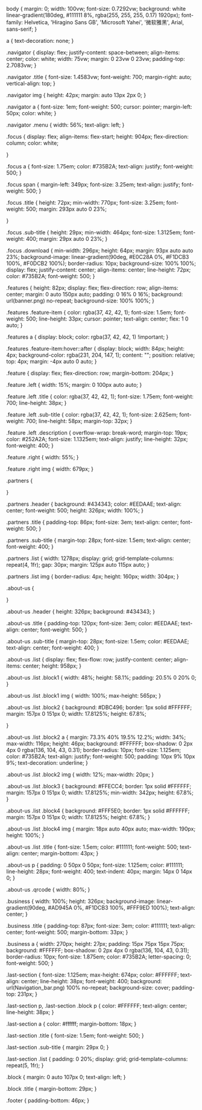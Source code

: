 body {
    margin: 0;
    width: 100vw;
    font-size: 0.7292vw;
    background: white linear-gradient(180deg, #111111 8%, rgba(255, 255, 255, 0.17) 1920px);
    font-family: Helvetica, 'Hiragino Sans GB', 'Microsoft Yahei', '微软雅黑', Arial, sans-serif;
}

a {
    text-decoration: none;
}

.navigator {
    display: flex;
    justify-content: space-between;
    align-items: center;
    color: white;
    width: 75vw;
    margin: 0 23vw 0 23vw;
    padding-top: 2.7083vw;
}

.navigator .title {
    font-size: 1.4583vw;
    font-weight: 700;
    margin-right: auto;
    vertical-align: top;
}

.navigator img {
    height: 42px;
    margin: auto 13px 2px 0;
}

.navigator a {
    font-size: 1em;
    font-weight: 500;
    cursor: pointer;
    margin-left: 50px;
    color: white;
}

.navigator .menu {
    width: 56%;
    text-align: left;
}

.focus {
    display: flex;
    align-items: flex-start;
    height: 904px;
    flex-direction: column;
    color: white;

}

.focus a {
    font-size: 1.75em;
    color: #735B2A;
    text-align: justify;
    font-weight: 500;
}

.focus span {
    margin-left: 349px;
    font-size: 3.25em;
    text-align: justify;
    font-weight: 500;
}

.focus .title {
    height: 72px;
    min-width: 770px;
    font-size: 3.25em;
    font-weight: 500;
    margin: 293px auto 0 23%;

}

.focus .sub-title {
    height: 29px;
    min-width: 464px;
    font-size: 1.3125em;
    font-weight: 400;
    margin: 29px auto 0 23%;
}

.focus .download {
    min-width: 296px;
    height: 64px;
    margin: 93px auto auto 23%;
    background-image: linear-gradient(90deg, #E0C28A 0%, #F1DCB3 100%, #F0DCB2 100%);
    border-radius: 10px;
    background-size: 100% 100%;
    display: flex;
    justify-content: center;
    align-items: center;
    line-height: 72px;
    color: #735B2A;
    font-weight: 500;
}


.features {
    height: 82px;
    display: flex;
    flex-direction: row;
    align-items: center;
    margin: 0 auto 150px auto;
    padding: 0 16% 0 16%;
    background: url(banner.png) no-repeat;
    background-size: 100% 100%;
}

.features .feature-item {
    color: rgba(37, 42, 42, 1);
    font-size: 1.5em;
    font-weight: 500;
    line-height: 33px;
    cursor: pointer;
    text-align: center;
    flex: 1 0 auto;
}

.features a {
    display: block;
    color: rgba(37, 42, 42, 1) !important;
}

.features .feature-item:hover::after {
    display: block;
    width: 84px;
    height: 4px;
    background-color: rgba(231, 204, 147, 1);
    content: "";
    position: relative;
    top: 4px;
    margin: -4px auto 0 auto;
}


.feature {
    display: flex;
    flex-direction: row;
    margin-bottom: 204px;
}

.feature .left {
    width: 15%;
    margin: 0 100px auto auto;
}

.feature .left .title {
    color: rgba(37, 42, 42, 1);
    font-size: 1.75em;
    font-weight: 700;
    line-height: 38px;
}

.feature .left .sub-title {
    color: rgba(37, 42, 42, 1);
    font-size: 2.625em;
    font-weight: 700;
    line-height: 58px;
    margin-top: 32px;
}

.feature .left .description {
    overflow-wrap: break-word;
    margin-top: 19px;
    color: #252A2A;
    font-size: 1.1325em;
    text-align: justify;
    line-height: 32px;
    font-weight: 400;
}

.feature .right {
    width: 55%;
}

.feature .right img {
    width: 679px;
}


.partners {

}

.partners .header {
    background: #434343;
    color: #EEDAAE;
    text-align: center;
    font-weight: 500;
    height: 326px;
    width: 100%;
}

.partners .title {
    padding-top: 86px;
    font-size: 3em;
    text-align: center;
    font-weight: 500;
}

.partners .sub-title {
    margin-top: 28px;
    font-size: 1.5em;
    text-align: center;
    font-weight: 400;
}

.partners .list {
    width: 1278px;
    display: grid;
    grid-template-columns: repeat(4, 1fr);
    gap: 30px;
    margin: 125px auto 115px auto;
}

.partners .list img {
    border-radius: 4px;
    height: 160px;
    width: 304px;
}


.about-us {

}

.about-us .header {
    height: 326px;
    background: #434343;
}

.about-us .title {
    padding-top: 120px;
    font-size: 3em;
    color: #EEDAAE;
    text-align: center;
    font-weight: 500;
}

.about-us .sub-title {
    margin-top: 28px;
    font-size: 1.5em;
    color: #EEDAAE;
    text-align: center;
    font-weight: 400;
}

.about-us .list {
    display: flex;
    flex-flow: row;
    justify-content: center;
    align-items: center;
    height: 958px;
}

.about-us .list .block1 {
    width: 48%;
    height: 58.1%;
    padding: 20.5% 0 20% 0;
}

.about-us .list .block1 img {
    width: 100%;
    max-height: 565px;
}

.about-us .list .block2 {
    background: #DBC496;
    border: 1px solid #FFFFFF;
    margin: 157px 0 151px 0;
    width: 17.8125%;
    height: 67.8%;

}

.about-us .list .block2 a {
    margin: 73.3% 40% 19.5% 12.2%;
    width: 34%;
    max-width: 116px;
    height: 46px;
    background: #FFFFFF;
    box-shadow: 0 2px 4px 0 rgba(136, 104, 43, 0.31);
    border-radius: 10px;
    font-size: 1.125em;
    color: #735B2A;
    text-align: justify;
    font-weight: 500;
    padding: 10px 9% 10px 9%;
    text-decoration: underline;
}

.about-us .list .block2 img {
    width: 12%;
    max-width: 20px;
}

.about-us .list .block3 {
    background: #FFECC4;
    border: 1px solid #FFFFFF;
    margin: 157px 0 151px 0;
    width: 17.8125%;
    min-width: 342px;
    height: 67.8%;
}

.about-us .list .block4 {
    background: #FFF5E0;
    border: 1px solid #FFFFFF;
    margin: 157px 0 151px 0;
    width: 17.8125%;
    height: 67.8%;
}

.about-us .list .block4 img {
    margin: 18px auto 40px auto;
    max-width: 190px;
    height: 100%;
}

.about-us .list .title {
    font-size: 1.5em;
    color: #111111;
    font-weight: 500;
    text-align: center;
    margin-bottom: 43px;
}

.about-us p {
    padding: 0 50px 0 50px;
    font-size: 1.125em;
    color: #111111;
    line-height: 28px;
    font-weight: 400;
    text-indent: 40px;
    margin: 14px 0 14px 0;
}

.about-us .qrcode {
    width: 80%;
}

.business {
    width: 100%;
    height: 326px;
    background-image: linear-gradient(90deg, #AD945A 0%, #F1DCB3 100%, #FFF9ED 100%);
    text-align: center;
}


.business .title {
    padding-top: 87px;
    font-size: 3em;
    color: #111111;
    text-align: center;
    font-weight: 500;
    margin-bottom: 33px;
}

.business a {
    width: 270px;
    height: 27px;
    padding: 15px 75px 15px 75px;
    background: #FFFFFF;
    box-shadow: 0 2px 4px 0 rgba(136, 104, 43, 0.31);
    border-radius: 10px;
    font-size: 1.875em;
    color: #735B2A;
    letter-spacing: 0;
    font-weight: 500;
}


.last-section {
    font-size: 1.125em;
    max-height: 674px;
    color: #FFFFFF;
    text-align: center;
    line-height: 38px;
    font-weight: 400;
    background: url(Navigation_bar.png) 100% no-repeat;
    background-size: cover;
    padding-top: 231px;
}

.last-section p, .last-section .block p {
    color: #FFFFFF;
    text-align: center;
    line-height: 38px;
}

.last-section a {
    color: #ffffff;
    margin-bottom: 18px;
}

.last-section .title {
    font-size: 1.5em;
    font-weight: 500;
}

.last-section .sub-title {
    margin: 29px 0;
}

.last-section .list {
    padding: 0 20%;
    display: grid;
    grid-template-columns: repeat(5, 1fr);
}

.block {
    margin: 0 auto 107px 0;
    text-align: left;
}

.block .title {
    margin-bottom: 29px;
}

.footer {
    padding-bottom: 46px;
}
